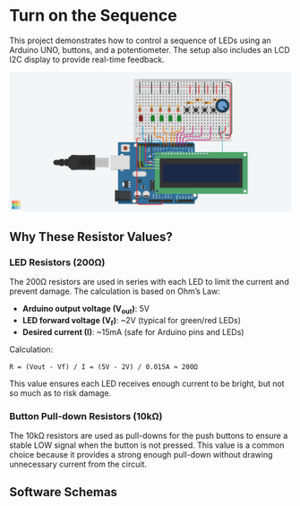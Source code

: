 # Turn on the Sequence
This project demonstrates how to control a sequence of LEDs using an Arduino UNO, buttons, and a potentiometer. The setup also includes an LCD I2C display to provide real-time feedback. 

![Project Wiring Arduino](./docs/wiring.png)

## Why These Resistor Values?

### LED Resistors (200Ω)
The 200Ω resistors are used in series with each LED to limit the current and prevent damage. The calculation is based on Ohm’s Law:

- **Arduino output voltage (V<sub>out</sub>)**: 5V  
- **LED forward voltage (V<sub>f</sub>)**: ~2V (typical for green/red LEDs)  
- **Desired current (I)**: ~15mA (safe for Arduino pins and LEDs)

Calculation:
```
R = (Vout - Vf) / I = (5V - 2V) / 0.015A ≈ 200Ω
```
This value ensures each LED receives enough current to be bright, but not so much as to risk damage.

### Button Pull-down Resistors (10kΩ)
The 10kΩ resistors are used as pull-downs for the push buttons to ensure a stable LOW signal when the button is not pressed. This value is a common choice because it provides a strong enough pull-down without drawing unnecessary current from the circuit.

## Software Schemas